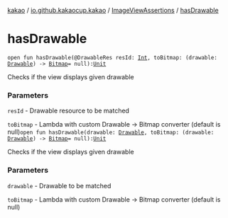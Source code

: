 [kakao](../../index.md) / [io.github.kakaocup.kakao](../index.md) / [ImageViewAssertions](index.md) / [hasDrawable](./has-drawable.md)

# hasDrawable

`open fun hasDrawable(@DrawableRes resId: `[`Int`](https://kotlinlang.org/api/latest/jvm/stdlib/kotlin/-int/index.html)`, toBitmap: (drawable: `[`Drawable`](https://developer.android.com/reference/android/graphics/drawable/Drawable.html)`) -> `[`Bitmap`](https://developer.android.com/reference/android/graphics/Bitmap.html)` = null): `[`Unit`](https://kotlinlang.org/api/latest/jvm/stdlib/kotlin/-unit/index.html)

Checks if the view displays given drawable

### Parameters

`resId` - Drawable resource to be matched

`toBitmap` - Lambda with custom Drawable -&gt; Bitmap converter (default is null)`open fun hasDrawable(drawable: `[`Drawable`](https://developer.android.com/reference/android/graphics/drawable/Drawable.html)`, toBitmap: (drawable: `[`Drawable`](https://developer.android.com/reference/android/graphics/drawable/Drawable.html)`) -> `[`Bitmap`](https://developer.android.com/reference/android/graphics/Bitmap.html)` = null): `[`Unit`](https://kotlinlang.org/api/latest/jvm/stdlib/kotlin/-unit/index.html)

Checks if the view displays given drawable

### Parameters

`drawable` - Drawable to be matched

`toBitmap` - Lambda with custom Drawable -&gt; Bitmap converter (default is null)